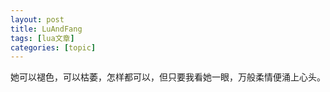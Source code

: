 ```yaml
---
layout: post
title: LuAndFang 
tags: [lua文章]
categories: [topic]
---
```

<p>她可以褪色，可以枯萎，怎样都可以，但只要我看她一眼，万般柔情便涌上心头。</p>